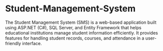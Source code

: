 # Student-Management-System
The Student Management System (SMS) is a web-based application built using ASP.NET (C#), SQL Server, and Entity Framework that helps educational institutions manage student information efficiently. It provides features for handling student records, courses,  and attendance in a user-friendly interface.
